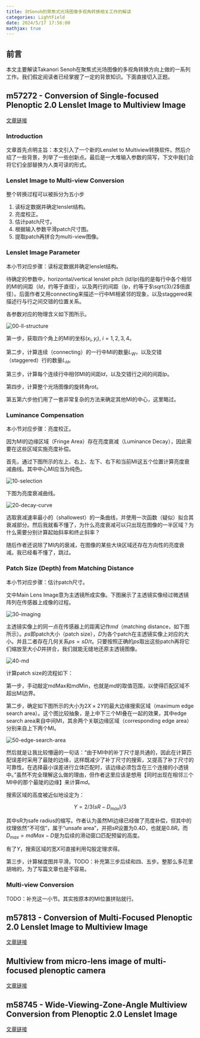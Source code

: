 ```yaml
---
title: 对Senoh的聚焦式光场图像多视角转换相关工作的解读
categories: LightField
date: 2024/5/17 17:56:00
mathjax: true
---
```


## 前言

本文主要解读Takanori Senoh在聚焦式光场图像的多视角转换方向上做的一系列工作。我们假定阅读者已经掌握了一定的背景知识。下面直接切入正题。

## m57272 - Conversion of Single-focused Plenoptic 2.0 Lenslet Image to Multiview Image

[文章链接](https://dms.mpeg.expert/doc_end_user/current_document.php?id=79464)

### Introduction

文章首先点明主旨：本文引入了一个新的Lenslet to Multiview转换软件。然后介绍了一些背景，列举了一些创新点。最后是一大堆输入参数的简写，下文中我们会将它们全部替换为人类可读的形式。

### Lenslet Image to Multi-view Conversion

整个转换过程可以被拆分为五小步

1. 读标定数据并确定lenslet结构。
2. 亮度校正。
3. 估计patch尺寸。
4. 根据输入参数平滑patch尺寸图。
5. 提取patch再拼合为multi-view图像。

### Lenslet Image Parameter

本小节对应步骤：读标定数据并确定lenslet结构。

待确定的参数中，horizontal/vertical lenslet pitch ($ld$/$lp$)指的是每行中各个相邻的MI的间距（$ld$，约等于直径），以及两行的间距（$lp$，约等于$\sqrt{3}/2$倍直径）。后面作者又用connecting来描述一行中MI相紧邻的现象，以及staggered来描述行与行之间交错的位置关系。

各参数对应的物理含义如下图所示。

<img src="https://cdn.jsdelivr.net/gh/Starry-OvO/picx-images-hosting@master/00-ll-structure.png" alt="00-ll-structure" />

第一步，获取四个角上的MI的坐标$(x_i,y_i), \ i=1,2,3,4$。

第二步，计算连续（connecting）的一行中MI的数量$L_W$，以及交错（staggered）行的数量$L_H$。

第三步，计算每个连续行中相邻MI的间距$ld$，以及交错行之间的间距$lp$。

第四步，计算整个光场图像的旋转角$rot$。

第五第六步他们用了一套非常复杂的方法来确定其他MI的中心，这里略过。

### Luminance Compensation

本小节对应步骤：亮度校正。

因为MI的边缘区域（Fringe Area）存在亮度衰减（Luminance Decay），因此需要在这些区域实施亮度补偿。

首先，通过下图所示的左上、右上、左下、右下和当前MI这五个位置计算亮度衰减曲线。其中中心MI应当为纯色。

<img src="https://cdn.jsdelivr.net/gh/Starry-OvO/picx-images-hosting@master/10-selection.jpg" alt="10-selection" />

下图为亮度衰减曲线。

<img src="https://cdn.jsdelivr.net/gh/Starry-OvO/picx-images-hosting@master/20-decay-curve.png" alt="20-decay-curve" />

选取衰减速率最小的（shallowest）的一条曲线，并使用一次函数（疑似）拟合其衰减部分。然后我就看不懂了，为什么亮度衰减可以只出现在图像的一半区域？为什么需要分别计算起始斜率和终止斜率？

随后作者还说除了MI内的衰减，在图像的某些大块区域还存在方向性的亮度衰减。我已经看不懂了，跳过。

### Patch Size (Depth) from Matching Distance

本小节对应步骤：估计patch尺寸。

文中Main Lens Image意为主透镜所成实像。下图展示了主透镜实像经过微透镜阵列在传感器上成像的过程。

<img src="https://cdn.jsdelivr.net/gh/Starry-OvO/picx-images-hosting@master/30-imaging.png" alt="30-imaging" />

主透镜实像上的同一点在传感器上的距离记作$md$（matching distance，如下图所示）。$ps$即patch大小（patch size），$D$为各个patch在主透镜实像上对应的大小。并且二者存在几何关系$ps=sD/t$。只要按照正确的$ps$取出这些patch再将它们缩放至大小$D$并拼合，我们就能无缝地还原主透镜图像。

<img src="https://cdn.jsdelivr.net/gh/Starry-OvO/picx-images-hosting@master/40-md.jpg" alt="40-md" />

计算patch size的流程如下：

第一步，手动敲定mdMax和mdMin，也就是$md$的取值范围，以使得匹配区域不超出MI边界。

第二步，确定如下图所示的大小为$2X \times 2Y$的最大边缘搜索区域（maximum edge search area）。这个图比较抽象，是上中下三个MI叠在一起的效果，其中edge search area来自中间MI，其余两个关联边缘区域（corresponding edge area）分别来自上下两个MI。

<img src="https://cdn.jsdelivr.net/gh/Starry-OvO/picx-images-hosting@master/50-edge-search-area.png" alt="50-edge-search-area" />

然后就是让我比较懵逼的一句话：“由于MI中的补丁尺寸是共通的，因此在计算匹配误差时采用了最陡的边缘，这样既减少了补丁尺寸的搜索，又提高了补丁尺寸的可靠性。在选择最小误差进行立体匹配时，该边缘必须包含在三个连接的小透镜中。”虽然不完全理解这么做的理由，但作者这里应该是想用【同时出现在相邻三个MI中的那个最陡的边缘】来计算$md$。

搜索区域的高度被近似地设定为：

$$Y = 2/3 \left( sR - D_{max} \right) / 3$$

其中sR为safe radius的缩写。作者认为虽然MI边缘已经做了亮度补偿，但其中的纹理依然“不可信”，属于“unsafe area”，并把$sR$设置为$0.4D$，也就是$0.8R$。而$D_{max} = mdMax - D$是为后续的滑动窗口匹配预留的高度。

有了$Y$，搜索区域的宽$X$可直接利用勾股定理求得。

第三步，计算梯度图并平滑。TODO：补充第三步后续和四、五步。整那么多花里胡哨的，为了写篇文章也是不容易。

### Multi-view Conversion

TODO：补充这一小节。其实按原本的MI位置拼贴就行。

## m57813 - Conversion of Multi-Focused Plenoptic 2.0 Lenslet Image to Multiview Image

[文章链接](https://dms.mpeg.expert/doc_end_user/current_document.php?id=80273)

## Multiview from micro-lens image of multi-focused plenoptic camera

[文章链接](https://ieeexplore.ieee.org/document/9687243)

## m58745 - Wide-Viewing-Zone-Angle Multiview Conversion from Plenoptic 2.0 Lenslet Image

[文章链接](https://dms.mpeg.expert/doc_end_user/current_document.php?id=81475)

